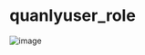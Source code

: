 ﻿# quanlyuser_role
![image](https://github.com/nvttoan/quanlyuser_role/assets/96952153/d2a09d26-0624-4d81-a543-b6d87238c12f)
